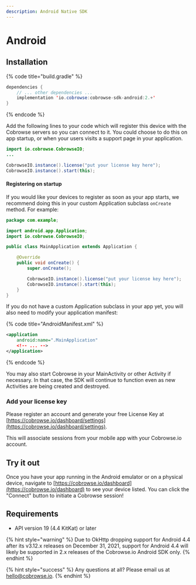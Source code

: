 ```yaml
---
description: Android Native SDK
---
```


# Android

## Installation

{% code title="build.gradle" %}
```java
dependencies {
    // ... other dependencies ...
    implementation 'io.cobrowse:cobrowse-sdk-android:2.+'
}
```
{% endcode %}

Add the following lines to your code which will register this device with the Cobrowse servers so you can connect to it. You could choose to do this on app startup, or when your users visits a support page in your application.

```java
import io.cobrowse.CobrowseIO;
...

CobrowseIO.instance().license("put your license key here");
CobrowseIO.instance().start(this);
```

#### Registering on startup

If you would like your devices to register as soon as your app starts, we recommend doing this in your custom Application subclass `onCreate` method. For example:

```java
package com.example;

import android.app.Application;
import io.cobrowse.CobrowseIO;

public class MainApplication extends Application {

    @Override
    public void onCreate() {
        super.onCreate();

        CobrowseIO.instance().license("put your license key here");
        CobrowseIO.instance().start(this);
    }
}
```

If you do not have a custom Application subclass in your app yet, you will also need to modify your application manifest:

{% code title="AndroidManifest.xml" %}
```xml
<application
    android:name=".MainApplication"
    <!-- ... -->
</application>
```
{% endcode %}

You may also start Cobrowse in your MainActivity or other Activity if necessary. In that case, the SDK will continue to function even as new Activities are being created and destroyed.

### Add your license key

Please register an account and generate your free License Key at [https://cobrowse.io/dashboard/settings](https://cobrowse.io/dashboard/settings).

This will associate sessions from your mobile app with your Cobrowse.io account.

## Try it out

Once you have your app running in the Android emulator or on a physical device, navigate to [https://cobrowse.io/dashboard](https://cobrowse.io/dashboard) to see your device listed. You can click the "Connect" button to initiate a Cobrowse session!

## Requirements

* API version 19 (4.4 KitKat) or later

{% hint style="warning" %}
Due to OkHttp dropping support for Android 4.4 after its v3.12.x releases on December 31, 2021, support for Android 4.4 will likely be supported in 2.x releases of the Cobrowse.io Android SDK only.&#x20;
{% endhint %}

{% hint style="success" %}
Any questions at all? Please email us at [hello@cobrowse.io](mailto:hello@cobrowse.io).
{% endhint %}
